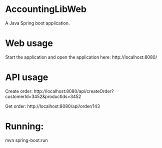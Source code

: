 AccountingLibWeb
================

A Java Spring boot application.  

Web usage
========= 
Start the application and open the application here:
http://localhost:8080/


API usage
=========

Create order:
http://localhost:8080/api/createOrder?customerId=3452&productIds=3452

Get order:
http://localhost:8080/api/order/143


# Running:

mvn spring-boot:run




